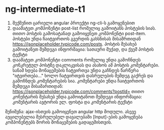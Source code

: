 # ng-intermediate-t1

1. შექმენით ცარიელი angular პროექტი ng-cli-ს გამოყენებით
2. დაამატეთ კომპონენტი post-list რომელიც გამოიტანს პოსტების სიას. თითო პოსტის გამოსატანად გამოიყენეთ კომპონენტი post-item. პოსტები უნდა ჩაიტვირთოს გვერდის გახსნისას მისამრთიდან https://jsonplaceholder.typicode.com/posts. პოსტის შესახებ გამოიტანეთ შემდეგი ინფორმაცია: სათაური მუქად, და ქვეშ პოსტის ტექსტი
3. დაამატეთ კომპონენტი comments რომელიც უნდა გამოჩნდეს კონკრეტულ პოსტზე დაკლიკვისას და ასახოს ამ პოსტის კომენტარები. სანამ ხდება მონაცემების ჩატვირთვა უნდა გაჩნდეს წარწერა "იტვირთება..." ხოლო ჩატვირთვის დასრულების შემდეგ გაქრეს და გამოჩნდეს კომენტარების სია. კომენტარები უნდა ჩაიტვირთოს შემდეგი მისამართიდან: https://jsonplaceholder.typicode.com/comments?postId=
თითო კონენტარის შესახებ უნდა გამოიტანოთ შემდეგი ინფორმაცია: კომენტარის ავტორის ელ. ფოსტა და კომენტარის ტექსტი

შენიშვნა: ajax-ისთვის გამოიყენეთ angular http მოდული. ასევე აუცილებელია შესრულებულ დავალებაში [Input]-ების გამოყენება კომპონენტებს შორის მონაცემების გადაცემისთვის.
